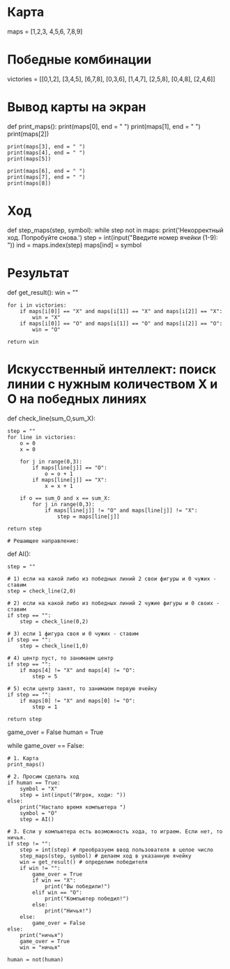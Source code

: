 # Карта
maps = [1,2,3,
        4,5,6,
        7,8,9]
 
# Победные комбинации
victories = [[0,1,2],
             [3,4,5],
             [6,7,8],
             [0,3,6],
             [1,4,7],
             [2,5,8],
             [0,4,8],
             [2,4,6]]
 
# Вывод карты на экран
def print_maps():
    print(maps[0], end = " ")
    print(maps[1], end = " ")
    print(maps[2])
 
    print(maps[3], end = " ")
    print(maps[4], end = " ")
    print(maps[5])
 
    print(maps[6], end = " ")
    print(maps[7], end = " ")
    print(maps[8])
     
# Ход
def step_maps(step, symbol):
    while step not in maps:
        print('Некорректный ход. Попробуйте снова.')
        step = int(input("Введите номер ячейки (1-9): "))
    ind = maps.index(step)
    maps[ind] = symbol
 
# Результат
def get_result():
    win = ""
 
    for i in victories:
        if maps[i[0]] == "X" and maps[i[1]] == "X" and maps[i[2]] == "X":
            win = "X"
        if maps[i[0]] == "O" and maps[i[1]] == "O" and maps[i[2]] == "O":
            win = "O"   
             
    return win
   # Искусственный интеллект: поиск линии с нужным количеством X и O на победных линиях
def check_line(sum_O,sum_X):
 
    step = ""
    for line in victories:
        o = 0
        x = 0
 
        for j in range(0,3):
            if maps[line[j]] == "O":
                o = o + 1
            if maps[line[j]] == "X":
                x = x + 1
 
        if o == sum_O and x == sum_X:
            for j in range(0,3):
                if maps[line[j]] != "O" and maps[line[j]] != "X":
                    step = maps[line[j]]
                 
    return step
 
    # Решающее направление:
def AI():        
 
    step = ""
 
    # 1) если на какой либо из победных линий 2 свои фигуры и 0 чужих - ставим
    step = check_line(2,0)
 
    # 2) если на какой либо из победных линий 2 чужие фигуры и 0 своих - ставим
    if step == "":
        step = check_line(0,2)        
 
    # 3) если 1 фигура своя и 0 чужих - ставим
    if step == "":
        step = check_line(1,0)           
 
    # 4) центр пуст, то занимаем центр
    if step == "":
        if maps[4] != "X" and maps[4] != "O":
            step = 5           
 
    # 5) если центр занят, то занимаем первую ячейку
    if step == "":
        if maps[0] != "X" and maps[0] != "O":
            step = 1           
   
    return step
 
game_over = False
human = True
 
while game_over == False:
 
    # 1. Карта
    print_maps()
 
    # 2. Просим сделать ход
    if human == True:
        symbol = "X"
        step = int(input("Игрок, ходи: "))
    else:
        print("Настало время компьютера ")
        symbol = "O"
        step = AI()
 
    # 3. Если у компьютера есть возможность хода, то играем. Если нет, то ничья.
    if step != "":
        step = int(step) # преобразуем ввод пользователя в целое число
        step_maps(step, symbol) # делаем ход в указанную ячейку
        win = get_result() # определим победителя
        if win != "":
            game_over = True
            if win == "X":
                print("Вы победили!")
            elif win == "O":
                print("Компьютер победил!")
            else:
                print("Ничья!")
        else:
            game_over = False
    else:
        print("ничья")
        game_over = True
        win = "ничья"
 
    human = not(human)
